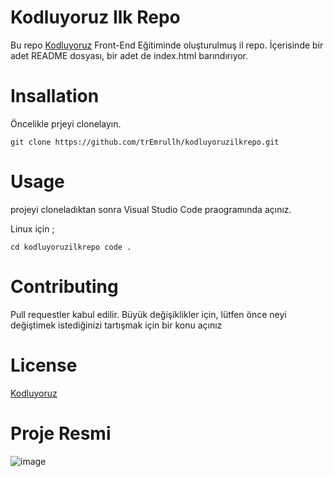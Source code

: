 # Kodluyoruz Ilk Repo
Bu repo [Kodluyoruz](https://kodluyoruz.org/tr/kodluyoruz/) Front-End Eğitiminde oluşturulmuş il repo. İçerisinde bir adet README dosyası, bir adet de index.html barındırıyor.


# Insallation
Öncelikle prjeyi clonelayın.

`git clone https://github.com/trEmrullh/kodluyoruzilkrepo.git`

# Usage
projeyi cloneladıktan sonra Visual Studio Code praogramında açınız.

Linux için ;

```cd kodluyoruzilkrepo code .```


# Contributing 
Pull requestler kabul edilir. Büyük değişiklikler için, lütfen önce neyi değiştimek istediğinizi tartışmak için bir konu açınız

# License 
[Kodluyoruz](https://choosealicense.com/licenses/mit/)

# Proje Resmi

![image](https://user-images.githubusercontent.com/99501568/197360902-4c4e9d43-c280-4fbb-a022-c758991f7372.png)


